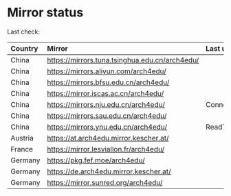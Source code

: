 <script src="./time.js"></script>
# Mirror status
Last check: <script type="text/javascript">localize(1688393898.6780372);</script>

|Country|Mirror|Last update|
|:------|:-----|:----------|
|China|https://mirrors.tuna.tsinghua.edu.cn/arch4edu/|<script type="text/javascript">localize(1688366114);</script>|
|China|https://mirrors.aliyun.com/arch4edu/|<script type="text/javascript">localize(1688279671);</script>|
|China|https://mirrors.bfsu.edu.cn/arch4edu/|<script type="text/javascript">localize(1688366114);</script>|
|China|https://mirror.iscas.ac.cn/arch4edu/|<script type="text/javascript">localize(1688366114);</script>|
|China|https://mirrors.nju.edu.cn/arch4edu/|ConnectTimeout|
|China|https://mirrors.sau.edu.cn/arch4edu/|<script type="text/javascript">localize(1688322711);</script>|
|China|https://mirrors.ynu.edu.cn/arch4edu/|ReadTimeout|
|Austria|https://at.arch4edu.mirror.kescher.at/|<script type="text/javascript">localize(1688366114);</script>|
|France|https://mirror.lesviallon.fr/arch4edu/|<script type="text/javascript">localize(1688366114);</script>|
|Germany|https://pkg.fef.moe/arch4edu/|<script type="text/javascript">localize(1688366114);</script>|
|Germany|https://de.arch4edu.mirror.kescher.at/|<script type="text/javascript">localize(1688366114);</script>|
|Germany|https://mirror.sunred.org/arch4edu/|<script type="text/javascript">localize(1688366114);</script>|

<script src="./tablefilter/tablefilter.js"></script>
<script src="./table.js"></script>